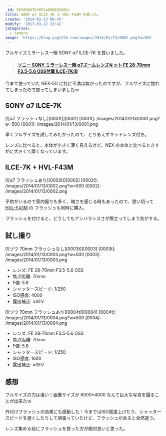 ```yaml
---
_id: 563d9b67bf652a600632d01c
title: SONY α7 ILCE-7K と HVL-F43M を買った。
create: '2014-01-13 00:45'
modify: '2017-03-22 23:41'
categories:
  - camera
image: 'https://blog.yug1224.com/images/2014/01/13/0002.png?w=300'
---
```


フルサイズミラーレス一眼 SONY α7 ILCE-7K を買いました。

<blockquote class="embedly-card" data-card-key="efc9713d77434ae8b88ef22dda0a91e8" data-card-controls="0" data-card-width="500" data-card-type="article-full" data-card-align="left"><h4><a href="http://www.amazon.co.jp/gp/product/B00FXKLPVU?ie=UTF8&camp=1207&creative=8411&creativeASIN=B00FXKLPVU&linkCode=shr&tag=yug1224-22&qid=1389967903&sr=8-1&keywords=ILCE-7K">ソニー SONY ミラーレス一眼 α7ズームレンズキット FE 28-70mm F3.5-5.6 OSS付属 ILCE-7K/B</a></h4></blockquote>
<script async src="//cdn.embedly.com/widgets/platform.js" charset="UTF-8"></script>

今まで使っていた NEX-5D に特に不満は無かったのですが、フルサイズに惚れてしまったので買ってしまいましたｗ

<!-- more -->


## SONY α7 ILCE-7K

[![α7 フラッシュなし][0001t]][0001]
[0001t]: /images/2014/01/13/0001.png?w=500
[0001]: /images/2014/01/13/0001.png

早くフルサイズを試してみたかったので、とりあえずキットレンズ付き。

レンズに比べると、本体が小さく薄く見えるけど、NEX の本体と比べるとさすがに大きくて厚くなっています。


## ILCE-7K + HVL-F43M

[![α7 フラッシュあり][0002t]][0002]
[0002t]: /images/2014/01/13/0002.png?w=500
[0002]: /images/2014/01/13/0002.png

子供がいるので室内撮りも多く、暗さを感じる時もあったので、思い切って [HVL-F43M](http://www.amazon.co.jp/gp/product/B00DOS2U08?ie=UTF8&camp=1207&creative=8411&creativeASIN=B00DOS2U08&linkCode=shr&tag=yug1224-22&qid=1389968220&sr=8-1&keywords=HVL-F43M) の フラッシュも同時に購入。

フラッシュを付けると、どうしてもアンバランスさが際立ってしまう気がする。


## 試し撮り

[![ゾウ 70mm フラッシュなし][0003t]][0003]
[0003t]: /images/2014/01/13/0003.png?w=500
[0003]: /images/2014/01/13/0003.png

- レンズ: FE 28-70mm F3.5-5.6 OSS
- 焦点距離: 70mm
- F値: 5.6
- シャッタースピード: 1/250
- ISO感度: 4000
- 露出補正: ±0EV


[![ゾウ 70mm フラッシュあり][0004t]][0004]
[0004t]: /images/2014/01/13/0004.png?w=500
[0004]: /images/2014/01/13/0004.png

- レンズ: FE 28-70mm F3.5-5.6 OSS
- 焦点距離: 70mm
- F値: 5.6
- シャッタースピード: 1/250
- ISO感度: 1600
- 露出補正: ±0EV


## 感想

フルサイズの力は凄い！画像サイズが 6000*4000 なんて巨大な写真を撮ることが出来たｗ

外付けフラッシュの効果にも感動した！今まではISO感度上げたり、シャッタースピードを遅くしたりして頑張っていたけど、フラッシュがあると全然違う。

レンズ集める前にフラッシュを買った方が絶対良いと思った。
